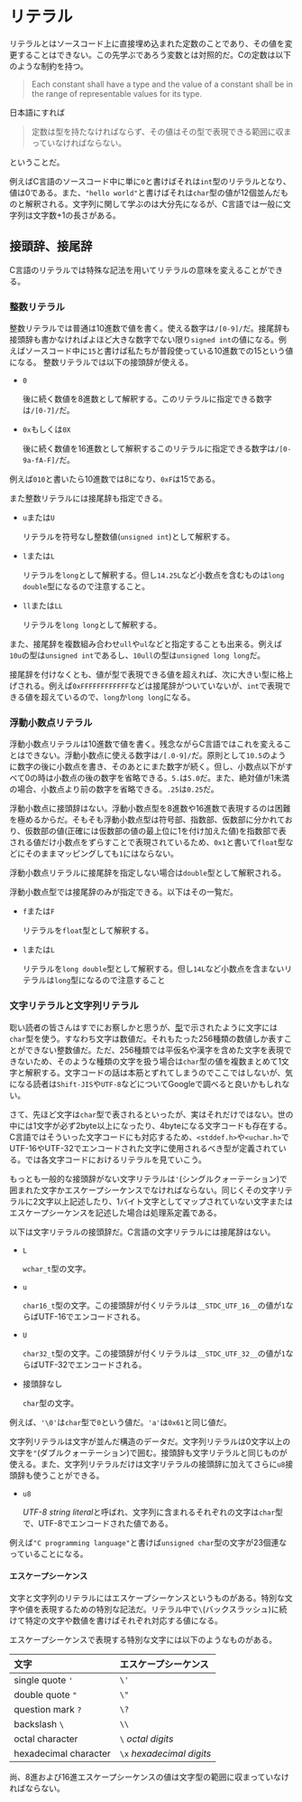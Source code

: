 # リテラル

リテラルとはソースコード上に直接埋め込まれた定数のことであり、その値を変更することはできない。この先学ぶであろう変数とは対照的だ。Cの定数は以下のような制約を持つ。

>Each  constant  shall  have  a  type  and  the  value  of  a  constant  shall  be  in  the  range  of representable values for its type.

日本語にすれば

>定数は型を持たなければならず、その値はその型で表現できる範囲に収まっていなければならない。

ということだ。

例えばC言語のソースコード中に単に`0`と書けばそれは`int`型のリテラルとなり、値は0である。また、`"hello world"`と書けばそれは`char`型の値が12個並んだものと解釈される。文字列に関して学ぶのは大分先になるが、C言語では一般に文字列は文字数+1の長さがある。

## 接頭辞、接尾辞

C言語のリテラルでは特殊な記法を用いてリテラルの意味を変えることができる。

### 整数リテラル

整数リテラルでは普通は10進数で値を書く。使える数字は`/[0-9]/`だ。接尾辞も接頭辞も書かなければよほど大きな数字でない限り`signed int`の値になる。例えばソースコード中に`15`と書けば私たちが普段使っている10進数での15という値になる。
整数リテラルでは以下の接頭辞が使える。

- `0`

    後に続く数値を8進数として解釈する。このリテラルに指定できる数字は`/[0-7]/`だ。

- `0x`もしくは`0X`

    後に続く数値を16進数として解釈するこのリテラルに指定できる数字は`/[0-9a-fA-F]/`だ。

例えば`010`と書いたら10進数では8になり、`0xF`は15である。

また整数リテラルには接尾辞も指定できる。

- `u`または`U`

    リテラルを符号なし整数値(`unsigned int`)として解釈する。

- `l`または`L`

    リテラルを`long`として解釈する。但し`14.25L`など小数点を含むものは`long double`型になるので注意すること。

- `ll`または`LL`

    リテラルを`long long`として解釈する。

また、接尾辞を複数組み合わせ`ull`や`ul`などと指定することも出来る。例えば`10u`の型は`unsigned int`であるし、`10ull`の型は`unsigned long long`だ。

接尾辞を付けなくとも、値が型で表現できる値を超えれば、次に大きい型に格上げされる。例えば`0xFFFFFFFFFFFF`などは接尾辞がついていないが、`int`で表現できる値を超えているので、`long`か`long long`になる。

### 浮動小数点リテラル

浮動小数点リテラルは10進数で値を書く。残念ながらC言語ではこれを変えることはできない。浮動小数点に使える数字は`/[.0-9]/`だ。原則として`10.5`のように数字の後に小数点を書き、そのあとにまた数字が続く。但し、小数点以下がすべて0の時は小数点の後の数字を省略できる。`5.`は`5.0`だ。また、絶対値が1未満の場合、小数点より前の数字を省略できる。`.25`は`0.25`だ。

浮動小数点に接頭辞はない。浮動小数点型を8進数や16進数で表現するのは困難を極めるからだ。そもそも浮動小数点型は符号部、指数部、仮数部に分かれており、仮数部の値(正確には仮数部の値の最上位に1を付け加えた値)を指数部で表される値だけ小数点をずらすことで表現されているため、`0x1`と書いて`float`型などにそのままマッピングしても`1`にはならない。

浮動小数点リテラルに接尾辞を指定しない場合は`double`型として解釈される。

浮動小数点型では接尾辞のみが指定できる。以下はその一覧だ。

- `f`または`F`

    リテラルを`float`型として解釈する。

- `l`または`L`

    リテラルを`long double`型として解釈する。但し`14L`など小数点を含まないリテラルは`long`型になるので注意すること

### 文字リテラルと文字列リテラル

聡い読者の皆さんはすでにお察しかと思うが、[型](03_type.md)で示されたように文字には`char`型を使う。すなわち文字は数値だ。それもたった256種類の数値しか表すことができない整数値だ。ただ、256種類では平仮名や漢字を含めた文字を表現できないため、そのような種類の文字を扱う場合は`char`型の値を複数まとめて1文字と解釈する。文字コードの話は本筋とずれてしまうのでここではしないが、気になる読者は`Shift-JIS`や`UTF-8`などについてGoogleで調べると良いかもしれない。

さて、先ほど文字は`char`型で表されるといったが、実はそれだけではない。世の中には1文字が必ず2byte以上になったり、4byteになる文字コードも存在する。C言語ではそういった文字コードにも対応するため、`<stddef.h>`や`<uchar.h>`でUTF-16やUTF-32でエンコードされた文字に使用されるべき型が定義されている。では各文字コードにおけるリテラルを見ていこう。

もっとも一般的な接頭辞がない文字リテラルは`'`(シングルクォーテーション)で囲まれた文字かエスケープシーケンスでなければならない。同じくその文字リテラルに2文字以上記述したり、1バイト文字としてマップされていない文字またはエスケープシーケンスを記述した場合は処理系定義である。


以下は文字リテラルの接頭辞だ。C言語の文字リテラルには接尾辞はない。

- `L`

    `wchar_t`型の文字。

- `u`

    `char16_t`型の文字。この接頭辞が付くリテラルは`__STDC_UTF_16__`の値が`1`ならばUTF-16でエンコードされる。

- `U`

    `char32_t`型の文字。この接頭辞が付くリテラルは`__STDC_UTF_32__`の値が`1`ならばUTF-32でエンコードされる。

- 接頭辞なし

    `char`型の文字。

例えば、`'\0'`は`char`型で`0`という値だ。`'a'`は`0x61`と同じ値だ。

文字列リテラルは文字が並んだ構造のデータだ。文字列リテラルは0文字以上の文字を`"`(ダブルクォーテーション)で囲む。接頭辞も文字リテラルと同じものが使える。また、文字列リテラルだけは文字リテラルの接頭辞に加えてさらに`u8`接頭辞も使うことができる。

- `u8`

    *UTF-8 string literal*と呼ばれ、文字列に含まれるそれぞれの文字は`char`型で、UTF-8でエンコードされた値である。

例えば`"C programming language"`と書けば`unsigned char`型の文字が23個連なっていることになる。

#### エスケープシーケンス

文字と文字列のリテラルにはエスケープシーケンスというものがある。特別な文字や値を表現するための特別な記法だ。リテラル中で`\`(バックスラッシュ)に続けて特定の文字や数値を書けばそれぞれ対応する値になる。

エスケープシーケンスで表現する特別な文字には以下のようなものがある。

|文字|エスケープシーケンス|
|:--|:--|
|single quote `'`|`\'`|
|double quote `"`|`\"`|
|question mark `?`|`\?`|
|backslash `\`|`\\`|
|octal character|`\` *octal digits*|
|hexadecimal character|`\x` *hexadecimal digits*|

尚、8進および16進エスケープシーケンスの値は文字型の範囲に収まっていなければならない。
